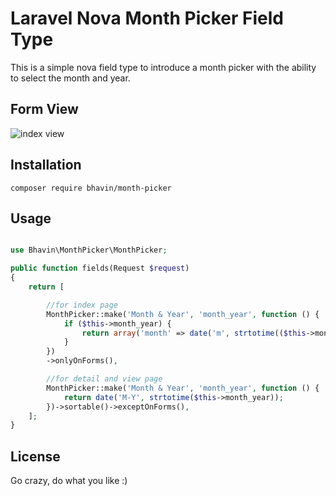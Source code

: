 # Laravel Nova Month Picker Field Type

This is a simple nova field type to introduce a month picker with the ability to select the month and year.

## Form View

![index view](https://imgur.com/a/qJEJVDj)

## Installation

`composer require bhavin/month-picker`

## Usage

```php

use Bhavin\MonthPicker\MonthPicker;

public function fields(Request $request)
{
    return [

        //for index page
        MonthPicker::make('Month & Year', 'month_year', function () {
            if ($this->month_year) {
                return array('month' => date('m', strtotime(($this->month_year))), 'year' => date('Y', strtotime(($this->month_year))));
            }
        })
        ->onlyOnForms(),

        //for detail and view page
        MonthPicker::make('Month & Year', 'month_year', function () {
            return date('M-Y', strtotime($this->month_year));
        })->sortable()->exceptOnForms(),
    ];
}

```

## License

Go crazy, do what you like :)

